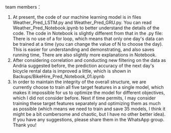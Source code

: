 team members：
1. At present, the code of our machine learning model is in files Weather_Pred_LSTM.py and Weather_Pred_GRU.py. You can read Weather_Pred_Notebook.ipynb to better understand the details of the code. The code in Notebook is slightly different from that in the .py file: There is no use of a for loop, which means that only one day's data can be trained at a time (you can change the value of N to choose the day). This is easier for understanding and demonstrating, and also saves running time, There are also slightly more explanations in Notebook.
2. After considering correlation and conducting new filtering on the data as Andria suggested before, the prediction accuracy of the next day's bicycle rental data is improved a little, which is shown in Backups/BikeHire_Pred_Notebook_01.ipynb
3. In order to maintain the integrity of the overall structure, we are currently choose to train all five target features in a single model, which makes it impossible for us to optimize the model for different objectives, which I did not consider before. Next if time permits, I may consider training these target features separately and optimizing them as much as possible (which means we need to train and save 35 models, I think it might be a bit cumbersome and chaotic, but I have no other better idea). If you have any suggestions, please share them in the WhatsApp group. Thank you!
